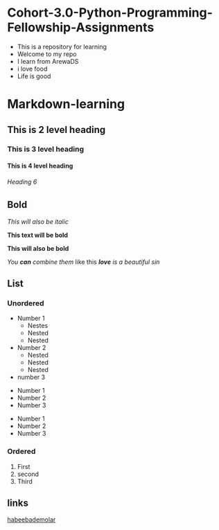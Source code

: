 # Cohort-3.0-Python-Programming-Fellowship-Assignments

- This is a repository for learning
- Welcome to my repo
- I learn from ArewaDS
- i love food
- Life is good




# Markdown-learning


## This is 2 level heading

### This is 3 level heading

#### This is 4 level heading 

###### Heading 6

## Bold 


_This will also be italic_

**This text will be bold**

__This will also be bold__

_You **can** combine them_ like this _**love** is a beautiful sin_

## List
### Unordered

- Number 1
  - Nestes 
  - Nested 
  - Nested 
- Number 2
  - Nested 
  - Nested 
  - Nested 
- number 3

* Number 1
* Number 2
* Number 3

+ Number 1
+ Number 2
+ Number 3


### Ordered

1. First
2. second
3. Third 


## links

[habeebademolar](WWW.behance.com/habeebademolar)

